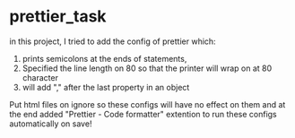 # prettier_task

in this project, I tried to add the config of prettier which:

1. prints semicolons at the ends of statements,
2. Specified the line length on 80 so that the printer will wrap on at 80 character
3. will add "," after the last property in an object

Put html files on ignore so these configs will have no effect on them
and at the end added "Prettier - Code formatter" extention to run these configs automatically on save!
